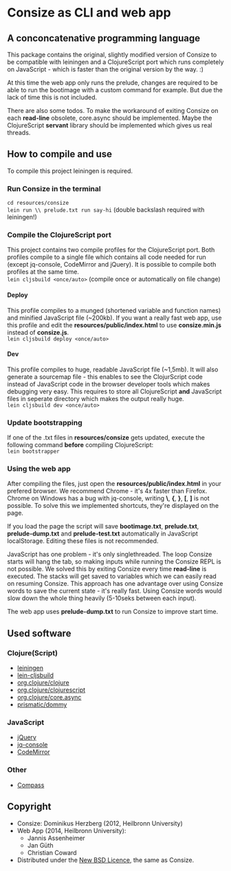 # Consize as CLI and web app
## A conconcatenative programming language
This package contains the original, slightly modified version of Consize to be
compatible with leiningen and a ClojureScript port which runs completely on
JavaScript - which is faster than the original version by the way. :)  

At this time the web app only runs the prelude, changes are required to be able 
to run the bootimage with a custom command for example. But due the lack of time
 this is not included.
 
There are also some todos. To make the workaround of exiting Consize on each 
**read-line** obsolete, core.async should be implemented. Maybe the 
ClojureScript **servant** library should be implemented which gives us real 
threads.

## How to compile and use
To compile this project leiningen is required.

### Run Consize in the terminal
`cd resources/consize`  
`lein run \\ prelude.txt run say-hi` (double backslash required with leiningen!)

### Compile the ClojureScript port
This project contains two compile profiles for the ClojureScript port. Both
profiles compile to a single file which contains all code needed for run
(except jq-console, CodeMirror and jQuery). It is possible to compile both
profiles at the same time.  
`lein cljsbuild <once/auto>` (compile once or automatically on file change)

#### Deploy
This profile compiles to a munged (shortened variable and function names)
and minified JavaScript file (~200kb). If you want a really fast web app, use 
this profile and edit the **resources/public/index.html** to use 
**consize.min.js** instead of **consize.js**.  
`lein cljsbuild deploy <once/auto>`

#### Dev
This profile compiles to huge, readable JavaScript file (~1,5mb). It will also
generate a sourcemap file - this enables to see the ClojurScript code instead of
 JavaScript code in the browser developer tools which makes debugging very easy.
This requires to store all ClojureScript **and** JavaScript files in seperate
directory which makes the output really huge.  
`lein cljsbuild dev <once/auto>`

### Update bootstrapping
If one of the .txt files in **resources/consize** gets updated, execute the 
following command **before** compiling ClojureScript:  
`lein bootstrapper`

### Using the web app
After compiling the files, just open the **resources/public/index.html** in your
 prefered browser. We recommend Chrome - it's 4x faster than Firefox. Chrome on 
Windows has a bug with jq-console, writing **\\**, **{**, **}**, **[**, **]** is 
not possible. To solve this we implemented shortcuts, they're displayed on the 
page.  

If you load the page the script will save **bootimage.txt**, **prelude.txt**, 
**prelude-dump.txt** and **prelude-test.txt** automatically in JavaScript 
localStorage. Editing these files is not recommended.
  
JavaScript has one problem - it's only singlethreaded. The loop Consize starts 
will hang the tab, so making inputs while running the Consize REPL is not 
possible. We solved this by exiting Consize every time **read-line** is 
executed. The stacks will get saved to variables which we can easily read on 
resuming Consize. This approach has one advantage over using Consize words to
save the current state - it's really fast. Using Consize words would slow down 
the whole thing heavily (5-10seks between each input).  

The web app uses **prelude-dump.txt** to run Consize to improve start time.

## Used software

### Clojure(Script)
* [leiningen](https://github.com/technomancy/leiningen)
* [lein-cljsbuild](https://github.com/emezeske/lein-cljsbuild)
* [org.clojure/clojure](https://github.com/clojure/clojure)
* [org.clojure/clojurescript](https://github.com/clojure/clojurescript)
* [org.clojure/core.async](https://github.com/clojure/core.async)
* [prismatic/dommy](https://github.com/Prismatic/dommy)

### JavaScript
* [jQuery](https://github.com/jquery/jquery)
* [jq-console](https://github.com/replit/jq-console)
* [CodeMirror](https://github.com/marijnh/codemirror)

### Other
* [Compass](https://github.com/chriseppstein/compass)

## Copyright
* Consize: Dominikus Herzberg (2012, Heilbronn University)
* Web App (2014, Heilbronn University):
    * Jannis Assenheimer
    * Jan Güth
    * Christian Coward
* Distributed under the [New BSD Licence](http://opensource.org/licenses/BSD-3-Clause), the same as Consize.
